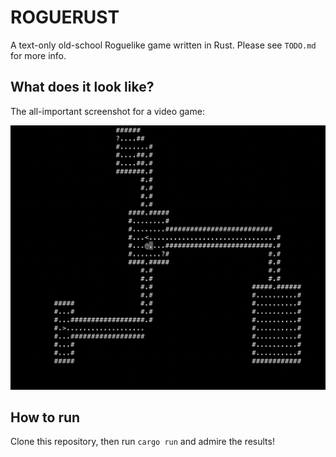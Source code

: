 ROGUERUST
=========

A text-only old-school Roguelike game written in Rust. Please see `TODO.md` for more info.

What does it look like?
-----------------------

The all-important screenshot for a video game:

![Screenshot](/img/screenshot.png?raw=true)


How to run
----------

Clone this repository, then run `cargo run` and admire the results!
